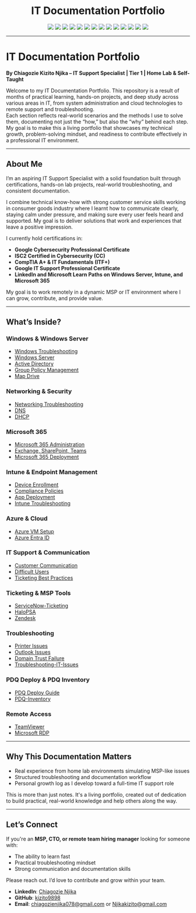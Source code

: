 
<h1 align="center">IT Documentation Portfolio</h1>

<p align="center">
  <img src="https://img.shields.io/badge/Windows_Server-2019/2022-blue?logo=windows&logoColor=white" />
  <img src="https://img.shields.io/badge/Active_Directory-User_Management-blueviolet?logo=microsoft&logoColor=white" />
  <img src="https://img.shields.io/badge/Group_Policy-Configuration-lightblue?logo=windows&logoColor=white" />
  <img src="https://img.shields.io/badge/Microsoft_365-Admin-orange?logo=microsoft&logoColor=white" />
  <img src="https://img.shields.io/badge/Intune-MDM/MAM-lightgrey?logo=microsoft&logoColor=white" />
  <img src="https://img.shields.io/badge/Azure_Entra_ID-Identity_Management-blue?logo=microsoftazure&logoColor=white" />
  <img src="https://img.shields.io/badge/PDQ_Deploy-Automation-lightblue?logo=windows&logoColor=white" />
  <img src="https://img.shields.io/badge/PDQ_Inventory-Asset_Tracking-success?logo=windows&logoColor=white" />
  <img src="https://img.shields.io/badge/DNS-Configuration-informational?logo=internetexplorer&logoColor=white" />
  <img src="https://img.shields.io/badge/DHCP-Networking-yellow?logo=networkx&logoColor=white" />
  <img src="https://img.shields.io/badge/Ticketing-ServiceNow/Zendesk/HaloPSA-critical?logo=zendesk&logoColor=white" />
  <img src="https://img.shields.io/badge/Remote_Connection-RDP/TeamViewer-important?logo=windows&logoColor=white" />
  <img src="https://img.shields.io/badge/MFA%20&%20MDM-Security_Best_Practices-blue?logo=microsoft&logoColor=white" />
  <img src="https://img.shields.io/badge/Troubleshooting-PC/Network_Issues-lightgrey?logo=windows&logoColor=white" />
</p>

<p align="lds.io/badge/Windows_Server-2019/2022-blue?logo=windows&logoColor=white" />

---
# IT Documentation Portfolio  

**By Chiagozie Kizito Njika – IT Support Specialist | Tier 1 | Home Lab & Self-Taught**

Welcome to my IT Documentation Portfolio. This repository is a result of months of practical learning, hands-on projects, and deep study across various areas in IT, from system administration and cloud technologies to remote support and troubleshooting.  
Each section reflects real-world scenarios and the methods I use to solve them, documenting not just the “how,” but also the “why” behind each step. My goal is to make this a living portfolio that showcases my technical growth, problem-solving mindset, and readiness to contribute effectively in a professional IT environment.

---
## About Me

I’m an aspiring IT Support Specialist with a solid foundation built through certifications, hands-on lab projects, real-world troubleshooting, and consistent documentation.

I combine technical know-how with strong customer service skills working in consumer goods industry where I learnt how to communicate clearly, staying calm under pressure, and making sure every user feels heard and supported. My goal is to deliver solutions that work and experiences that leave a positive impression.

I currently hold certifications in:

- **Google Cybersecurity Professional Certificate**
- **ISC2 Certified in Cybersecurity (CC)**
- **CompTIA A+ &  IT Fundamentals (ITF+)**
- **Google IT Support Professional Certificate**
- **LinkedIn and Microsoft Learn Paths on Windows Server, Intune, and Microsoft 365**

My goal is to work remotely in a dynamic MSP or IT environment where I can grow, contribute, and provide value.

---
## What’s Inside?

### Windows & Windows Server  
- [Windows Troubleshooting](Windows-Server/Windows-Troubleshooting.md)  
- [Windows Server](Windows-Server/Windows-Server.md)  
- [Active Directory](Windows-Server/Active-Directory.md)  
- [Group Policy Management](Windows-Server/Group-Policy-Management.md)  
- [Map Drive](Windows-Server/File-Sharing.md) 

### Networking & Security  
- [Networking Troubleshooting](Network/Networking-Troubleshooting.md)  
- [DNS](Network/DNS.md)  
- [DHCP](Network/DHCP)  

### Microsoft 365  
- [Microsoft 365 Administration](Microsoft365/Microsoft-365-Administration.md)  
- [Exchange, SharePoint, Teams](Microsoft365/Exchange-Administration.md)  
- [Microsoft 365 Deployment](Microsoft365/Microsoft-365-Deployment.md)  

### Intune & Endpoint Management  
- [Device Enrollment](Intune/Device-Enrollment.md)  
- [Compliance Policies](Intune/Compliance-Policies.md)  
- [App Deployment](Intune/App-Deployment.md)  
- [Intune Troubleshooting](Intune/Enrollment-Troubleshooting.md)  

### Azure & Cloud  
- [Azure VM Setup](Azure/Virtual-Machines-Setup.md)  
- [Azure Entra ID](Azure/Entra-ID-Fundamentals.md)  

### IT Support & Communication  
- [Customer Communication](CustomerService/Communication-Best-Practices.md)  
- [Difficult Users](CustomerService/Handling-Difficult-Customers.md)  
- [Ticketing Best Practices](CustomerService/Ticketing-Best-Practices.md)  

### Ticketing & MSP Tools  
- [ServiceNow-Ticketing](Ticketing-Systems/ServiceNow-Ticketing.md)
- [HaloPSA](Ticketing-Systems/HaloPSA)
- [Zendesk](Ticketing-Systems/Zendesk.md)

### Troubleshooting  
- [Printer Issues](Troubleshooting/Printer-Issues.md)  
- [Outlook Issues](Troubleshooting/Outlook-Issues.md)  
- [Domain Trust Failure](Troubleshooting/Domain-Trust-Relationship-Failed.md)
- [Troubleshooting-IT-Issues](Troubleshooting/Troubleshooting-IT-Issues.md)

###  PDQ Deploy & PDQ Inventory
- [PDQ Deploy Guide](PDQ/PDQ-Deploy-Automation.md)
- [PDQ-Inventory](PDQ/PDQ-Inventory.md)

### Remote Access  
- [TeamViewer](Remote-Connection/TeamViewer)  
- [Microsoft RDP](Remote-Connection/Microsoft-RDP)

---
## Why This Documentation Matters  

- Real experience from home lab environments simulating MSP-like issues  
- Structured troubleshooting and documentation workflow  
- Personal growth log as I develop toward a full-time IT support role  

This is more than just notes. It's a living portfolio, created out of dedication to build practical, real-world knowledge and help others along the way.

---
## Let’s Connect

If you're an **MSP, CTO, or remote team hiring manager** looking for someone with:

- The ability to learn fast  
- Practical troubleshooting mindset  
- Strong communication and documentation skills  

Please reach out. I’d love to contribute and grow within your team.
- **LinkedIn**: [Chiagozie Njika](https://www.linkedin.com/in/chiagozie-njika-a24660284)  
- **GitHub**: [kizito9898](https://github.com/kizito9898)  
- **Email**: chiagozienjika078@gmail.com  or Njikakizito@gmail.com 
